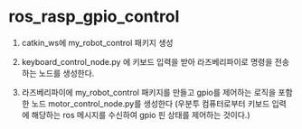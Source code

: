 # ros_rasp_gpio_control

1. catkin_ws에 my_robot_control 패키지 생성

2. keyboard_control_node.py 에 키보드 입력을 받아 라즈베리파이로 명령을 전송하는 노드를 생성한다.

3. 라즈베리파이에 my_robot_control 패키지를 만들고  gpio를 제어하는 로직을 포함한 노드 motor_control_node.py를 생성한다 (우분투 컴퓨터로부터 키보드 입력에 해당하는 ros 메시지를 수신하여 gpio 핀 상태를 제어하는 것이다.)


